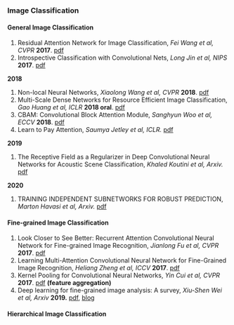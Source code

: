 ### Image Classification

#### General Image Classification
1. Residual Attention Network for Image Classification, *Fei Wang et al, CVPR* **2017**. [pdf](https://arxiv.org/pdf/1704.06904.pdf)
1. Introspective Classification with Convolutional Nets, *Long Jin et al, NIPS* **2017**. [pdf](https://papers.nips.cc/paper/6684-introspective-classification-with-convolutional-nets.pdf)

**2018**
1. Non-local Neural Networks, *Xiaolong Wang et al, CVPR* **2018**. [pdf](https://arxiv.org/pdf/1711.07971.pdf)
1. Multi-Scale Dense Networks for Resource Efficient Image Classification, *Gao Huang et al, ICLR* **2018 oral**. [pdf](https://arxiv.org/pdf/1703.09844.pdf)
1. CBAM: Convolutional Block Attention Module, *Sanghyun Woo et al, ECCV* **2018**. [pdf](https://arxiv.org/abs/1807.06521)
1. Learn to Pay Attention, *Saumya Jetley et al, ICLR.* [pdf](https://openreview.net/pdf?id=HyzbhfWRW)

**2019**
1. The Receptive Field as a Regularizer in Deep Convolutional Neural Networks for Acoustic Scene Classification, *Khaled Koutini et al, Arxiv.* [pdf](https://arxiv.org/pdf/1907.01803v1.pdf)

**2020**
1. TRAINING INDEPENDENT SUBNETWORKS FOR ROBUST PREDICTION, *Marton Havasi et al, Arxiv.* [pdf](https://arxiv.org/pdf/2010.06610.pdf)

#### Fine-grained Image Classification
1. Look Closer to See Better: Recurrent Attention Convolutional Neural Network for Fine-grained Image Recognition, *Jianlong Fu et al, CVPR* **2017**. [pdf](http://openaccess.thecvf.com/content_cvpr_2017/papers/Fu_Look_Closer_to_CVPR_2017_paper.pdf)
1. Learning Multi-Attention Convolutional Neural Network for Fine-Grained Image Recognition, *Heliang Zheng et al, ICCV* **2017**. [pdf](http://openaccess.thecvf.com/content_ICCV_2017/papers/Zheng_Learning_Multi-Attention_Convolutional_ICCV_2017_paper.pdf)
1. Kernel Pooling for Convolutional Neural Networks, *Yin Cui et al, CVPR* **2017**. [pdf](https://vision.cornell.edu/se3/wp-content/uploads/2017/04/cui2017cvpr.pdf) **(feature aggregation)**
1. Deep learning for fine-grained image analysis: A survey, *Xiu-Shen Wei et al, Arxiv* **2019.** [pdf](https://arxiv.org/pdf/1907.03069.pdf), [blog](http://www.weixiushen.com/project/Awesome_FGIA/Awesome_FGIA.html)

#### Hierarchical Image Classification

